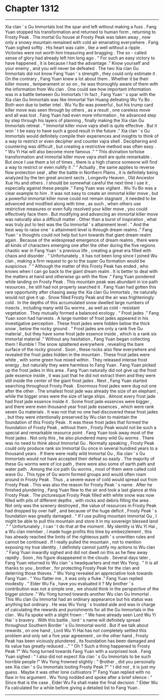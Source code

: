 
# Chapter 1312


---

Xia clan ’ s Gu Immortals lost the spar and left without making a fuss .
Fang Yuan stopped his transformation and returned to human form , returning to Frosty Peak .
The mortal Gu house at Frosty Peak was taken away , now only a snowy mountain remained with cold air emanating everywhere .
Fang Yuan sighed softly .
His heart was calm , like a well without a ripple . Victories were not worth him treasuring and bragging . The so - called sense of glory had already left him long ago .
“ For such an easy victory to have happened , it is because I had the advantage .”
Know yourself and your enemy , and you will never be defeated .
The two Xia clan Gu Immortals did not know Fang Yuan ’ s strength , they could only estimate it . On the contrary , Fang Yuan knew a lot about them . Whether it be their killer moves , temperament or so on , he was thoroughly aware of them with the information from Wu clan .
One could see how important information was in a battle between Gu Immortals !
In fact , Fang Yuan ’ s spar with the Xia clan Gu Immortals was like Immortal Yan Huang defeating Wu Yu Bo .
Both won due to better intel .
Wu Yu Bo was powerful , but his trump card killer move was seen through by others , as a result , one careless move and all was lost .
Fang Yuan had even more information , he advanced step by step through his layers of planning , finally making the Xia clan Gu Immortals retreat .
“ Immortal killer move vajra shell is quite effective . But it won ’ t be easy to have such a good result in the future .”
Xia clan ’ s Gu Immortals would definitely compile their experiences and insights to think of a way to restrict or even decipher and counter vajra shell .
Deciphering and countering was difficult , but creating a restrictive method was often easy .
“ Wu Yi Hai will also become more famous .”
“ This divination tortoise transformation and immortal killer move vajra shell are quite remarkable . But once I use them a lot of times , there is a high chance someone will find a way to restrict or even nullify it .”
“ Actually , the same applies to reverse flow protection seal , after the battle in Northern Plains , it is definitely being analyzed by the ten great ancient sects , Longevity Heaven , Old Ancestor Xue Hu and others . I should be somewhat careful the next time I use it , especially against these people .”
Fang Yuan was vigilant .
Wu Yu Bo was a clear example to him .
It was not easy to create an immortal killer move , but a powerful immortal killer move could not remain stagnant , it needed to be advanced and modified along with time , as such , when others use restrictive measures or even fully resolved your killer move , you could effectively face them .
But modifying and advancing an immortal killer move was naturally also a difficult matter .
Other than a burst of inspiration , what was truly put to test was the Gu Immortal ’ s attainment level .
“ And the best way to raise one ’ s attainment level is through dream realms .” Fang Yuan ’ s thoughts could not help but turn towards that giant dream realm again .
Because of the widespread emergence of dream realms , there were all kinds of characters emerging one after the other during the five regions chaotic war in Fang Yuan ’ s previous life , creating a great era filled with chaos and disorder .
“ Unfortunately , it has not been long since I joined Wu clan , making a firm request to go to the super Gu formation would be suspicious .”
“ Although the matter of this Frosty Peak has ended , who knows when I can go back to the giant dream realm . It is better to deal with the matters at hand and otherwise go with the flow .”
Fang Yuan pondered while landing on Frosty Peak .
This mountain peak was abundant in ice path resources , he still had not properly searched it .
Fang Yuan had gotten this rare opportunity after chasing away the Xia clan Gu Immortals , he naturally would not give it up .
Snow filled Frosty Peak and the air was frighteningly cold .
In the depths of this accumulated snow dwelled large numbers of insects , including many wild Gu worms , as well as cold - resistant vegetation . They mutually formed a balanced ecology .
“ Frost jades .” Fang Yuan soon had harvests .
A large number of frost jades appeared in his investigative perception .
These frost jades were hidden below the thick snow , below the rocky ground .
“ Frost jades are only a rank five Gu material , but they have some frost jade essence inside , which is a rank six immortal material .”
Without any hesitation , Fang Yuan began collecting them !
Rumble !
The snow splattered everywhere , revealing the bare surface of the rocky ground .
Soon , these rocks also flew everywhere and revealed the frost jades hidden in the mountain .
These frost jades were white , with some green hue mixed within . They released intense frost energy , but naturally they were harmless to Fang Yuan .
Fang Yuan picked up the frost jades in this area .
Fang Yuan naturally did not give up the frost jade essence inside , it was just that he did not extract them and they were still inside the center of the giant frost jades .
Next , Fang Yuan started searching throughout Frosty Peak .
Enormous frost jades were dug out one after the other . The smallest frost jade was already the size of an elephant , while the bigger ones were the size of large ships .
Almost every frost jade had frost jade essence inside it .
Some frost jade essences were bigger , and there were even thousand year frost jade essences , which were rank seven Gu materials .
It was not that no one had discovered these frost jades , but they were intentionally preserved by Wu clan to maintain the foundation of this Frosty Peak . It was these frost jades that formed the foundation of Frosty Peak , without them , Frosty Peak would not be such a special and remarkable resource point .
Fang Yuan took away most of the frost jades .
Not only this , he also plundered many wild Gu worms .
There was no need to think about Immortal Gu .
Normally speaking , Frosty Peak could only produce rank six Immortal Gu once in several hundred years to a thousand years .
If there were really wild Immortal Gu , Xia clan ’ s Gu Immortals would not have accepted their defeat so easily .
The majority of these Gu worms were of ice path , there were also some of earth path and water path . Among the ice path Gu worms , most of them were called cold wave Gu .
This type of Gu worm formed groups and would often roam around in Frosty Peak . Thus , a severe wave of cold would spread out from Frosty Peak .
This was also the reason for Frosty Peak ’ s name .
After he finished plundering , Fang Yuan flew to the air and took a last glance at this Frosty Peak .
The picturesque Frosty Peak filled with white snow was now filled with pits of different depths , with rocks and debris filling the area .
Not only was the scenery destroyed , the value of resources in Frosty Peak had dropped by over half , and because of the huge deficit , Frosty Peak ’ s foundation was greatly damaged .
“ If I use pulling mountain Immortal Gu , I might be able to pull this mountain and store it in my sovereign blessed land .”
“ Unfortunately , I can ’ t do that at the moment . My identity is Wu Yi Hai , a Wu clan member , I made huge profits this time by embezzlement , this has already reached the limits of the righteous path ’ s unwritten rules and cannot be continued . If I really pulled the mountain , not to mention exposing my true identity , I definitely cannot justify my actions to Wu clan .”
Fang Yuan inwardly sighed and did not dwell on this as he flew away rapidly .
Soon , his figure disappeared in the clouds .
Several days later , Fang Yuan returned to Wu clan ’ s headquarters and met Wu Yong .
“ It is all thanks to you , brother , for protecting Frosty Peak for the clan and deterring those thieves .” Wu Yong revealed an appreciative look towards Fang Yuan .
“ You flatter me , it was only a fluke .” Fang Yuan replied modestly .
“ Elder Wu Fa , have you evaluated it ? My brother ’ s contribution was not a simple one , we should think in the perspective of the bigger picture .” Wu Yong turned towards another Wu clan Gu Immortal .
This Wu clan Gu Immortal had an ordinary appearance but his status was anything but ordinary .
He was Wu Yong ’ s trusted aide and was in charge of calculating the rewards and punishments for all the Gu Immortals in the clan .
Wu Fa spoke with a slight frown : “ We have already seen Lord Wu Yi Hai ’ s bravery . With this battle , lord ’ s name will definitely spread throughout Southern Border ’ s Gu Immortal world . But if we talk about rewards , on one hand , Lord Wu Yi Hai has not completely settled this problem and only set a five year agreement , on the other hand , Frosty Peak has been viciously plundered , its foundation has been damaged and its value has greatly reduced …”
“ Oh ? Such a thing happened to Frosty Peak ?” Wu Yong turned towards Fang Yuan with a surprised look .
Fang Yuan sighed : “ I also did not expect Xia clan ’ s Gu Immortals to be such horrible people !”
Wu Yong frowned slightly : “ Brother , did you personally see Xia clan ’ s Gu Immortals looting Frosty Peak ?”
“ I did not , it is just my guess . Maybe it was other lone cultivators ?” Fang Yuan replied with no flaw in his argument .
Wu Yong nodded and spoke after a brief silence : “ Since that is the case , Elder Wu Fa shall make the final decision .”
Elder Wu Fa calculated for a while before giving a detailed list to Fang Yuan .

---

